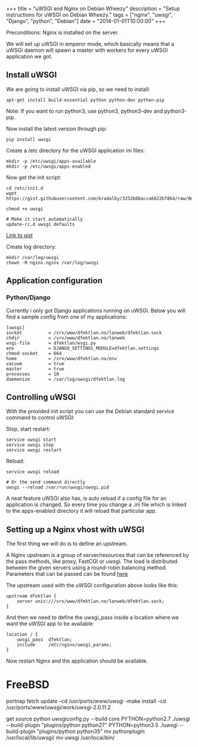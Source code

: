 +++
title = "uWSGI and Nginx on Debian Wheezy"
description = "Setup instructions for uWSGI on Debian Wheezy."
tags = ["nginx", "uwsgi", "Django", "python", "Debian"]
date = "2014-01-01T10:00:00"
+++




Preconditions: Nginx is installed on the server.

We will set up uWSGI in emperor mode, which basically means that a uWSGI daemon will spawn a master with workers for every uWSGI application we got.


## Install uWSGI
We are going to install uWSGI via pip, so we need to install:

    
    apt-get install build-essential python python-dev python-pip

Note: If you want to run python3, use python3, python3-dev and python3-pip.

Now install the latest version through pip:

    
    pip install uwsgi

Create a /etc directory for the uWSGI application ini files:

    
    mkdir -p /etc/uwsgi/apps-available
    mkdir -p /etc/uwsgi/apps-enabled

Now get the init script:

    
    cd /etc/init.d
    wget https://gist.githubusercontent.com/kradalby/3252b8bacca6622bf864/raw/0d6d2b034284a8256c646433782ee0217b04c437/uwsgi

    chmod +x uwsgi

    # Make it start automatically
    update-rc.d uwsgi defaults

[Link to gist](https://gist.github.com/kradalby/3252b8bacca6622bf864)

Create log directory:

    
    mkdir /var/log/uwsgi
    chown -R nginx.nginx /var/log/uwsgi

## Application configuration

### Python/Django
Currently i only got Django applications running on uWSGI. Below you will find a sample config from one of my applications:

    
    [uwsgi]
    socket          = /srv/www/dfektlan.no/lanweb/dfektlan.sock
    chdir           = /srv/www/dfektlan.no/lanweb
    wsgi-file       = dfektlan/wsgi.py
    env             = DJANGO_SETTINGS_MODULE=dfektlan.settings
    chmod-socket    = 664
    home            = /srv/www/dfektlan.no/env
    vacuum          = true
    master          = true
    processes       = 10
    daemonize       = /var/log/uwsgi/dfektlan.log


## Controlling uWSGI

With the provided init script you can use the Debian standard service command to control uWSGI:

Stop, start restart:

    
    service uwsgi start
    service uwsgi stop
    service uwsgi restart

Reload:

    
    service uwsgi reload

    # Or the send command directly
    uwsgi --reload /var/run/uwsgi/uwsgi.pid

A neat feature uWSGI also has, is auto reload if a config file for an application is changed. So every time you change a .ini file which is linked to the apps-enabled directory it will reload that particular app.


## Setting up a Nginx vhost with uWSGI
The first thing we will do is to define an upstream.

A Nginx upstream is a group of server/resources that can be referenced by the pass methods, like proxy, FastCGI or uwsgi.
The load is distributed between the given servers using a round-robin balancing method. Parameters that can be passed can be found [here](http://nginx.org/en/docs/http/ngx_http_upstream_module.html)

The upstream used with the uWSGI configuration above looks like this:

    
    upstream dfektlan {
        server unix:///srv/www/dfektlan.no/lanweb/dfektlan.sock;
    }


And then we need to define the uwsgi_pass inside a location where we want the uWSGI app to be available:

    
    location / {
        uwsgi_pass  dfektlan;
        include     /etc/nginx/uwsgi_params;
    }

Now restart Nginx and the application should be available.


# FreeBSD

portnap fetch update
-cd /usr/ports/www/uwsgi
-make install
-cd /usr/ports/www/uwsgi/work/uwsgi-2.0.11.2

get source
python uwsgiconfig.py --build core
PYTHON=python2.7 ./uwsgi --build-plugin "plugins/python python27"
PYTHON=python3.5 ./uwsgi --build-plugin "plugins/python python35"
mv python*plugin* /usr/local/lib/uwsgi/
mv uwsgi /usr/local/bin/
